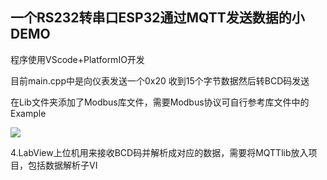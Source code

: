 

## 一个RS232转串口ESP32通过MQTT发送数据的小DEMO

程序使用VScode+PlatformIO开发

目前main.cpp中是向仪表发送一个0x20 收到15个字节数据然后转BCD码发送

在Lib文件夹添加了Modbus库文件，需要Modbus协议可自行参考库文件中的Example

![](3.Images/1.jpg)

4.LabView上位机用来接收BCD码并解析成对应的数据，需要将MQTTlib放入项目，包括数据解析子VI

